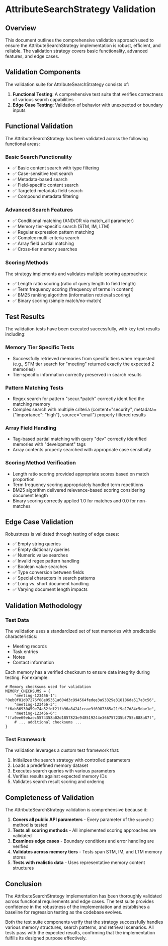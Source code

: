 # AttributeSearchStrategy Validation

## Overview

This document outlines the comprehensive validation approach used to ensure the AttributeSearchStrategy implementation is robust, efficient, and reliable. The validation strategy covers basic functionality, advanced features, and edge cases.

## Validation Components

The validation suite for AttributeSearchStrategy consists of:

1. **Functional Testing**: A comprehensive test suite that verifies correctness of various search capabilities
2. **Edge Case Testing**: Validation of behavior with unexpected or boundary inputs

## Functional Validation

The AttributeSearchStrategy has been validated across the following functional areas:

### Basic Search Functionality

- ✅ Basic content search with type filtering
- ✅ Case-sensitive text search
- ✅ Metadata-based search
- ✅ Field-specific content search
- ✅ Targeted metadata field search
- ✅ Compound metadata filtering

### Advanced Search Features

- ✅ Conditional matching (AND/OR via match_all parameter)
- ✅ Memory tier-specific search (STM, IM, LTM)
- ✅ Regular expression pattern matching
- ✅ Complex multi-criteria search
- ✅ Array field partial matching
- ✅ Cross-tier memory searches

### Scoring Methods

The strategy implements and validates multiple scoring approaches:

- ✅ Length ratio scoring (ratio of query length to field length)
- ✅ Term frequency scoring (frequency of terms in content)
- ✅ BM25 ranking algorithm (information retrieval scoring)
- ✅ Binary scoring (simple match/no-match)

## Test Results

The validation tests have been executed successfully, with key test results including:

### Memory Tier Specific Tests
- Successfully retrieved memories from specific tiers when requested (e.g., STM tier search for "meeting" returned exactly the expected 2 memories)
- Tier-specific information correctly preserved in search results

### Pattern Matching Tests
- Regex search for pattern "secur.*patch" correctly identified the matching memory
- Complex search with multiple criteria (content="security", metadata={"importance": "high"}, source="email") properly filtered results

### Array Field Handling
- Tag-based partial matching with query "dev" correctly identified memories with "development" tags
- Array contents properly searched with appropriate case sensitivity

### Scoring Method Verification
- Length ratio scoring provided appropriate scores based on match proportion
- Term frequency scoring appropriately handled term repetitions
- BM25 algorithm delivered relevance-based scoring considering document length
- Binary scoring correctly applied 1.0 for matches and 0.0 for non-matches

## Edge Case Validation

Robustness is validated through testing of edge cases:

- ✅ Empty string queries
- ✅ Empty dictionary queries
- ✅ Numeric value searches
- ✅ Invalid regex pattern handling
- ✅ Boolean value searches
- ✅ Type conversion between fields
- ✅ Special characters in search patterns
- ✅ Long vs. short document handling
- ✅ Varying document length impacts

## Validation Methodology

### Test Data

The validation uses a standardized set of test memories with predictable characteristics:
- Meeting records
- Task entries
- Notes
- Contact information

Each memory has a verified checksum to ensure data integrity during testing. For example:

```
# Memory checksums used for validation
MEMORY_CHECKSUMS = {
    "meeting-123456-1": "0eb0f81d07276f08e05351a604d3c994564fedee3a93329e318186da517a3c56",
    "meeting-123456-3": "f6ab36930459e74a52fdf21fb96a84241ccae3f6987365a21f9a17d84c5dae1e",
    "meeting-123456-6": "ffa0ee60ebaec5574358a02d1857823e948519244e366757235bf755c888a87f",
    # ... additional checksums ...
}
```

### Test Framework

The validation leverages a custom test framework that:
1. Initializes the search strategy with controlled parameters
2. Loads a predefined memory dataset
3. Executes search queries with various parameters
4. Verifies results against expected memory IDs
5. Validates search result scoring and ordering

## Completeness of Validation

The AttributeSearchStrategy validation is comprehensive because it:

1. **Covers all public API parameters** - Every parameter of the `search()` method is tested
2. **Tests all scoring methods** - All implemented scoring approaches are validated
3. **Examines edge cases** - Boundary conditions and error handling are verified
4. **Validates across memory tiers** - Tests span STM, IM, and LTM memory stores
5. **Tests with realistic data** - Uses representative memory content structures

## Conclusion

The AttributeSearchStrategy implementation has been thoroughly validated across functional requirements and edge cases. The test suite provides confidence in the robustness of the implementation and establishes a baseline for regression testing as the codebase evolves.

Both the test suite components verify that the strategy successfully handles various memory structures, search patterns, and retrieval scenarios. All tests pass with the expected results, confirming that the implementation fulfills its designed purpose effectively. 